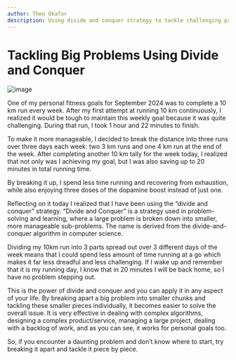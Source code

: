 ```yaml
---
author: Theo Okafor
description: Using divide and conquer strategy to tackle challenging problems
---
```


# Tackling Big Problems Using Divide and Conquer
![image](https://github.com/user-attachments/assets/44ebf634-53e2-42b8-ba5b-4a8d7c897f75)


One of my personal fitness goals for September 2024 was to complete a 10 km run every week. After my first attempt at running 10 km continuously, I realized it would be tough to maintain this weekly goal because it was quite challenging. During that run, I took 1 hour and 22 minutes to finish.

To make it more manageable, I decided to break the distance into three runs over three days each week: two 3 km runs and one 4 km run at the end of the week. After completing another 10 km tally for the week today, I realized that not only was I achieving my goal, but I was also saving up to 20 minutes in total running time.

By breaking it up, I spend less time running and recovering from exhaustion, while also enjoying three doses of the dopamine boost instead of just one.

Reflecting on it today I realized that I have been using the “divide and conquer” strategy. “Divide and Conquer” is a strategy used in problem-solving and learning, where a large problem is broken down into smaller, more manageable sub-problems. The name is derived from the divide-and-conquer algorithm in computer science.

Dividing my 10km run into 3 parts spread out over 3 different days of the week means that I could spend less amount of time running at a go which makes it far less dreadful and less challenging. If I wake up and remember that it is my running day, I know that in 20 minutes I will be back home, so I have no problem stepping out. 

This is the power of divide and conquer and you can apply it in any aspect of your life.  By breaking apart a big problem into smaller chunks and tackling these smaller pieces individually, it becomes easier to solve the overall issue. It is very effective in dealing with complex algorithms, designing a complex product/service, managing a large project, dealing with a backlog of work, and as you can see, it works for personal goals too.

So, if you encounter a daunting problem and don’t know where to start, try breaking it apart and tackle it piece by piece.
